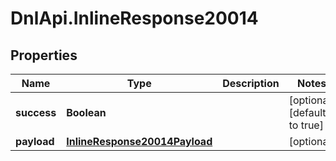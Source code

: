 # DnlApi.InlineResponse20014

## Properties
Name | Type | Description | Notes
------------ | ------------- | ------------- | -------------
**success** | **Boolean** |  | [optional] [default to true]
**payload** | [**InlineResponse20014Payload**](InlineResponse20014Payload.md) |  | [optional] 


